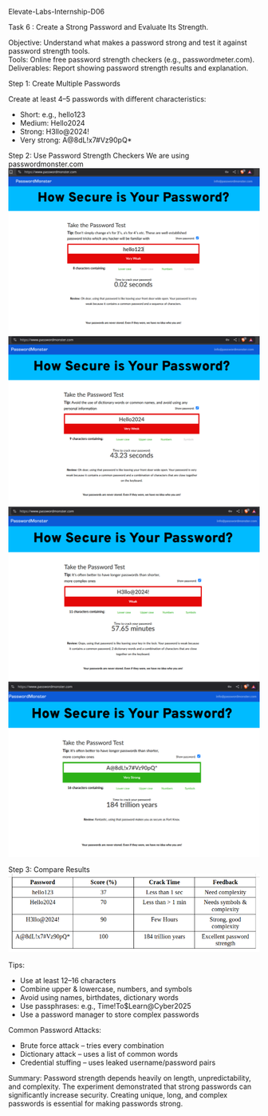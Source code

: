 Elevate-Labs-Internship-D06  

Task 6 : Create a Strong Password and Evaluate Its Strength.  

Objective: Understand what makes a password strong and test it against password strength tools.  
Tools: Online free password strength checkers (e.g., passwordmeter.com).  
Deliverables: Report showing password strength results and explanation.  

Step 1: Create Multiple Passwords  

Create at least 4–5 passwords with different characteristics:
- Short: e.g., hello123
- Medium: Hello2024
- Strong: H3llo@2024!
- Very strong: A@8dL!x7#Vz90pQ*

Step 2: Use Password Strength Checkers
We are using <a link="https://www.passwordmonster.com">passwordmonster.com</a>  
<img src="images/1.png">
<img src="images/2.png">
<img src="images/3.png">
<img src="images/4.png">

Step 3: Compare Results  
<img src="images/table.png">

Tips:
- Use at least 12–16 characters
- Combine upper & lowercase, numbers, and symbols
- Avoid using names, birthdates, dictionary words
- Use passphrases: e.g., Time!To$Learn@Cyber2025
- Use a password manager to store complex passwords

Common Password Attacks:
- Brute force attack – tries every combination
- Dictionary attack – uses a list of common words
- Credential stuffing – uses leaked username/password pairs

Summary:
Password strength depends heavily on length, unpredictability, and complexity. The experiment demonstrated that strong passwords can significantly increase security. Creating unique, long, and complex passwords is essential for making passwords strong.
